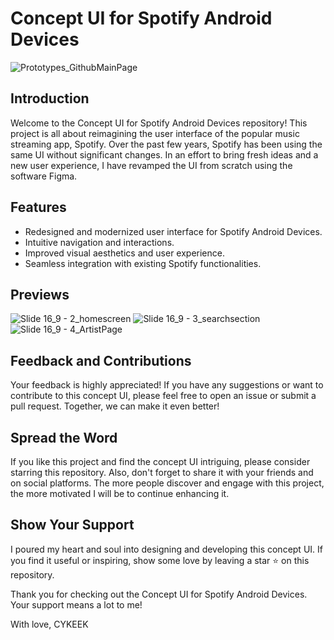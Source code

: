 # Concept UI for Spotify Android Devices

![Prototypes_GithubMainPage](https://github.com/Cykeek/Concept_Spotify/assets/70019075/27cba61c-8387-4e0e-918c-f64a4a35b40c)

## Introduction

Welcome to the Concept UI for Spotify Android Devices repository! This project is all about reimagining the user interface of the popular music streaming app, Spotify. Over the past few years, Spotify has been using the same UI without significant changes. In an effort to bring fresh ideas and a new user experience, I have revamped the UI from scratch using the software Figma.

## Features

- Redesigned and modernized user interface for Spotify Android Devices.
- Intuitive navigation and interactions.
- Improved visual aesthetics and user experience.
- Seamless integration with existing Spotify functionalities.

## Previews

![Slide 16_9 - 2_homescreen](https://github.com/Cykeek/Concept_Spotify/assets/70019075/09500fc8-a6bb-4863-b406-d82dea122bf8)
![Slide 16_9 - 3_searchsection](https://github.com/Cykeek/Concept_Spotify/assets/70019075/a040808a-ae03-4265-af6c-8d1f0e59cbf5)
![Slide 16_9 - 4_ArtistPage](https://github.com/Cykeek/Concept_Spotify/assets/70019075/f34f6323-d31f-449b-bf57-57f69107abc6)

## Feedback and Contributions

Your feedback is highly appreciated! If you have any suggestions or want to contribute to this concept UI, please feel free to open an issue or submit a pull request. Together, we can make it even better!

## Spread the Word

If you like this project and find the concept UI intriguing, please consider starring this repository. Also, don't forget to share it with your friends and on social platforms. The more people discover and engage with this project, the more motivated I will be to continue enhancing it.

## Show Your Support

I poured my heart and soul into designing and developing this concept UI. If you find it useful or inspiring, show some love by leaving a star ⭐️ on this repository.

Thank you for checking out the Concept UI for Spotify Android Devices. Your support means a lot to me!

With love,
CYKEEK
